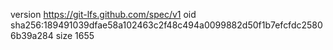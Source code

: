 version https://git-lfs.github.com/spec/v1
oid sha256:189491039dfae58a102463c2f48c494a0099882d50f1b7efcfdc25806b39a284
size 1655
